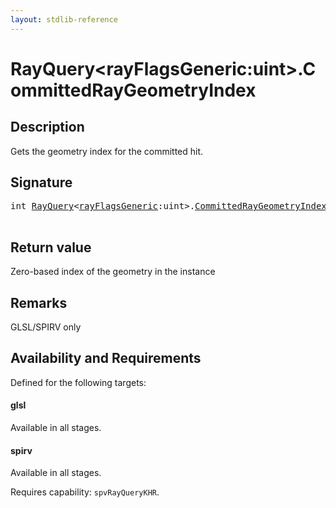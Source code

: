 ```yaml
---
layout: stdlib-reference
---
```


# RayQuery\<rayFlagsGeneric:uint\>\.CommittedRayGeometryIndex

## Description

Gets the geometry index for the committed hit.



## Signature 

<pre>
<span class="code_keyword">int</span> <a href="../index.html" class="code_type">RayQuery</a>&lt;<a href="../index.html#decl-rayFlagsGeneric" class="code_var">rayFlagsGeneric</a>:<span class="code_keyword">uint</span>&gt;.<a href=".html">CommittedRayGeometryIndex</a>();

</pre>

## Return value
Zero-based index of the geometry in the instance

## Remarks
GLSL/SPIRV only


## Availability and Requirements

Defined for the following targets:

#### glsl
Available in all stages.

#### spirv
Available in all stages.

Requires capability: `spvRayQueryKHR`.


